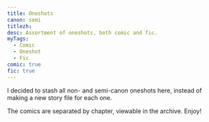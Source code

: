 ```yaml
---
title: Oneshots
canon: semi
titlezh:
desc: Assortment of oneshots, both comic and fic.
myTags:
  - Comic
  - Oneshot
  - Fic
comic: true
fic: true
---
```


I decided to stash all non- and semi-canon oneshots here, instead of making a new story file for each one.

The comics are separated by chapter, viewable in the archive. Enjoy!
